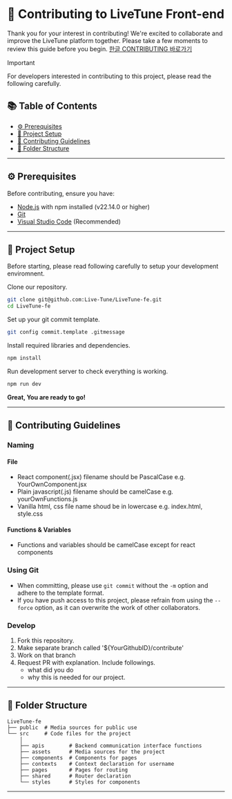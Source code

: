 # 📝 Contributing to LiveTune Front-end

Thank you for your interest in contributing! We're excited to collaborate and improve the LiveTune platform together. Please take a few moments to review this guide before you begin.
[한글 CONTRIBUTING 바로가기](./docs/CONTRIBUTING_ko.md)

> [!IMPORTANT]
> For developers interested in contributing to this project, please read the following carefully.

## 📚 Table of Contents

- [⚙️ Prerequisites](#️-prerequisites)
- [🔧 Project Setup](#-project-setup)
- [📝 Contributing Guidelines](#-contributing-guidelines)
- [📁 Folder Structure](#-folder-structure)

---

## ⚙️ Prerequisites

Before contributing, ensure you have:

- [Node.js](https://nodejs.org/) with npm installed (v22.14.0 or higher)
- [Git](https://git-scm.com/)
- [Visual Studio Code](https://code.visualstudio.com/) (Recommended)

---

## 🔧 Project Setup

Before starting, please read following carefully to setup your development enviromnent.

Clone our repository.

```bash
git clone git@github.com:Live-Tune/LiveTune-fe.git
cd LiveTune-fe
```

Set up your git commit template.

```bash
git config commit.template .gitmessage
```

Install required libraries and dependencies.

```bash
npm install
```

Run development server to check everything is working.

```bash
npm run dev
```

**Great, You are ready to go!**

---

## 📝 Contributing Guidelines

### Naming

#### File

- React component(.jsx) filename should be PascalCase e.g. YourOwnComponent.jsx
- Plain javascript(.js) filename should be camelCase e.g. yourOwnFunctions.js
- Vanilla html, css file name shoud be in lowercase e.g. index.html, style.css

#### Functions & Variables

- Functions and variables should be camelCase except for react components

### Using Git

- When committing, please use `git commit` without the `-m` option and adhere to the template format.
- If you have push access to this project, please refrain from using the `--force` option, as it can overwrite the work of other collaborators.

### Develop

1. Fork this repository.
2. Make separate branch called '${YourGithubID}/contribute'
3. Work on that branch
4. Request PR with explanation. Include followings.
   - what did you do
   - why this is needed for our project.

---

## 📁 Folder Structure

```
LiveTune-fe
├── public  # Media sources for public use
└── src     # Code files for the project
    │
    ├── apis        # Backend communication interface functions
    ├── assets      # Media sources for the project
    ├── components  # Components for pages
    ├── contexts    # Context declaration for username
    ├── pages       # Pages for routing
    ├── shared      # Router declaration
    └── styles      # Styles for components

```

---
